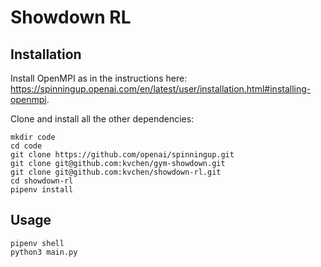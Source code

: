 # Showdown RL

## Installation

Install OpenMPI as in the instructions here: https://spinningup.openai.com/en/latest/user/installation.html#installing-openmpi.

Clone and install all the other dependencies:

```
mkdir code
cd code
git clone https://github.com/openai/spinningup.git
git clone git@github.com:kvchen/gym-showdown.git
git clone git@github.com:kvchen/showdown-rl.git
cd showdown-rl
pipenv install
```

## Usage

```
pipenv shell
python3 main.py
```
